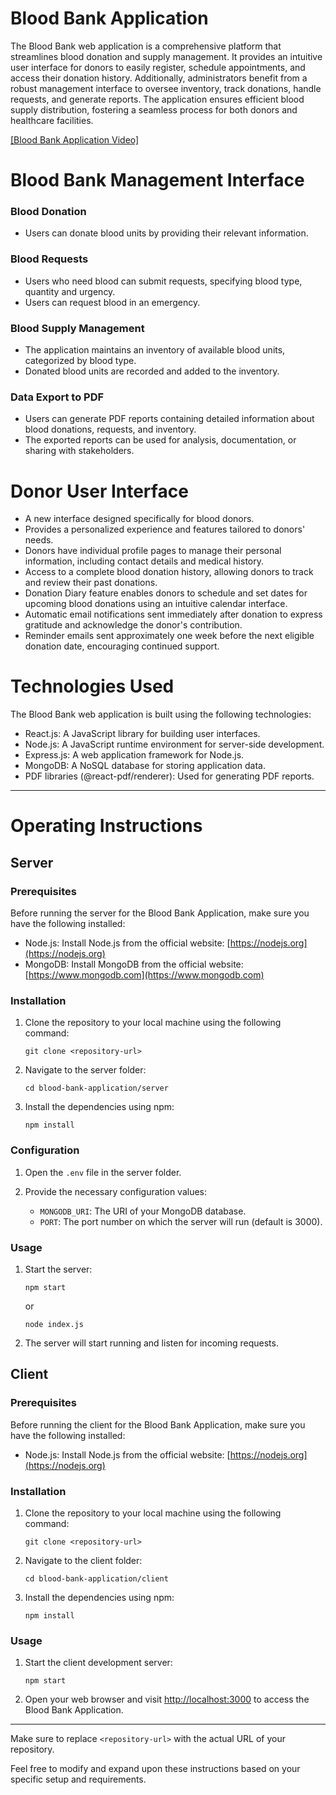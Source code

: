 # Blood Bank Application
The Blood Bank web application is a comprehensive platform that streamlines blood donation and supply management. It provides an intuitive user interface for donors to easily register, schedule appointments, and access their donation history. Additionally, administrators benefit from a robust management interface to oversee inventory, track donations, handle requests, and generate reports. The application ensures efficient blood supply distribution, fostering a seamless process for both donors and healthcare facilities.


[[Blood Bank Application Video]](https://www.youtube.com/watch?v=cyKts9Lh1jw)




# Blood Bank Management Interface


   ### Blood Donation
 
   * Users can donate blood units by providing their relevant information.
 
  ### Blood Requests
 
   * Users who need blood can submit requests, specifying blood type, quantity and urgency.
   * Users can request blood in an emergency.
 
  ### Blood Supply Management
  
   * The application maintains an inventory of available blood units, categorized by blood type.
   * Donated blood units are recorded and added to the inventory.
 
  ### Data Export to PDF
 
   * Users can generate PDF reports containing detailed information about blood donations, requests, and inventory.
   * The exported reports can be used for analysis, documentation, or sharing with stakeholders.

# Donor User Interface

 * A new interface designed specifically for blood donors.
 * Provides a personalized experience and features tailored to donors' needs.
 * Donors have individual profile pages to manage their personal information, including contact details and medical history.
 * Access to a complete blood donation history, allowing donors to track and review their past donations.
 * Donation Diary feature enables donors to schedule and set dates for upcoming blood donations using an intuitive calendar interface.
 * Automatic email notifications sent immediately after donation to express gratitude and acknowledge the donor's contribution.
 * Reminder emails sent approximately one week before the next eligible donation date, encouraging continued support.



 
 # Technologies Used
  The Blood Bank web application is built using the following technologies:
 
   * React.js: A JavaScript library for building user interfaces.
   * Node.js: A JavaScript runtime environment for server-side development.
   * Express.js: A web application framework for Node.js.
   * MongoDB: A NoSQL database for storing application data.
   * PDF libraries (@react-pdf/renderer): Used for generating PDF reports.

---

# Operating Instructions

## Server

### Prerequisites
Before running the server for the Blood Bank Application, make sure you have the following installed:

- Node.js: Install Node.js from the official website: [https://nodejs.org](https://nodejs.org)
- MongoDB: Install MongoDB from the official website: [https://www.mongodb.com](https://www.mongodb.com)

### Installation
1. Clone the repository to your local machine using the following command:
   ```
   git clone <repository-url>
   ```

2. Navigate to the server folder:
   ```
   cd blood-bank-application/server
   ```

3. Install the dependencies using npm:
   ```
   npm install
   ```

### Configuration
1. Open the `.env` file in the server folder.

2. Provide the necessary configuration values:
   - `MONGODB_URI`: The URI of your MongoDB database.
   - `PORT`: The port number on which the server will run (default is 3000).

### Usage
1. Start the server:
   ```
   npm start
   ```
   or
   ```
   node index.js
   ```

2. The server will start running and listen for incoming requests.

## Client

### Prerequisites
Before running the client for the Blood Bank Application, make sure you have the following installed:

- Node.js: Install Node.js from the official website: [https://nodejs.org](https://nodejs.org)

### Installation
1. Clone the repository to your local machine using the following command:
   ```
   git clone <repository-url>
   ```

2. Navigate to the client folder:
   ```
   cd blood-bank-application/client
   ```

3. Install the dependencies using npm:
   ```
   npm install
   ```

### Usage
1. Start the client development server:
   ```
   npm start
   ```

2. Open your web browser and visit [http://localhost:3000](http://localhost:3000) to access the Blood Bank Application.

---

Make sure to replace `<repository-url>` with the actual URL of your repository.

Feel free to modify and expand upon these instructions based on your specific setup and requirements.
